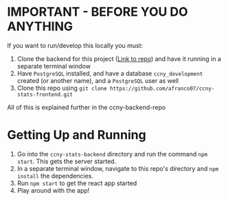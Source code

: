 # IMPORTANT - BEFORE YOU DO ANYTHING
If you want to run/develop this locally you must:
1. Clone the backend for this project ([Link to repo](https://github.com/afranco07/ccny-stats-backend)) and have it running in a separate terminal window
2. Have `PostgreSQL` installed, and have a database `ccny_development` created (or another name), and a `PostgreSQL` user as well 
3. Clone this repo using `git clone https://github.com/afranco07/ccny-stats-frontend.git`

All of this is explained further in the ccny-backend-repo

# Getting Up and Running
1. Go into the `ccny-stats-backend` directory and run the command `npm start`. This gets the server started.
2. In a separate terminal window, navigate to this repo's directory and `npm install` the dependencies.
3. Run `npm start` to get the react app started
4. Play around with the app!
